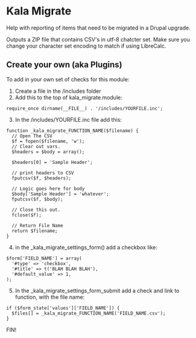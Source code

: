 # Kala Migrate

Help with reporting of items that need to be migrated in a Drupal upgrade.

Outputs a ZIP file that contains CSV's in utf-8 chatcter set.  Make sure you change your character set encoding to match if using LibreCalc.

## Create your own (aka Plugins)

To add in your own set of checks for this module:

1. Create a file in the /includes folder
2. Add this to the top of kala_migrate.module:
```
require_once dirname(__FILE__) . '/includes/YOURFILE.inc';
```

3. In the /includes/YOURFILE.inc file add this:
```
function _kala_migrate_FUNCTION_NAME($filename) {
  // Open The CSV
  $f = fopen($filename, 'w');
  // Clear out vars.
  $headers = $body = array();

  $headers[0] = 'Sample Header';

  // print headers to CSV
  fputcsv($f, $headers);

  // Logic goes here for body
  $body['Sample Header'] = 'whatever';
  fputcsv($f, $body);

  // Close this out.
  fclose($f);

  // Return File Name
  return $filename;
}
```

4. in the _kala_migrate_settings_form() add a checkbox like:
```
$form['FIELD_NAME'] = array(
  '#type' => 'checkbox',
  '#title' => t('BLAH BLAH BLAH'),
  '#default_value' => 1,
);
```

5. In the _kala_migrate_settings_form_submit add a check and link to function, with the file name:
```
if ($form_state['values']['FIELD_NAME']) {
  $files[] = _kala_migrate_FUNCTION_NAME('FIELD_NAME.csv');
}
```

FIN!
